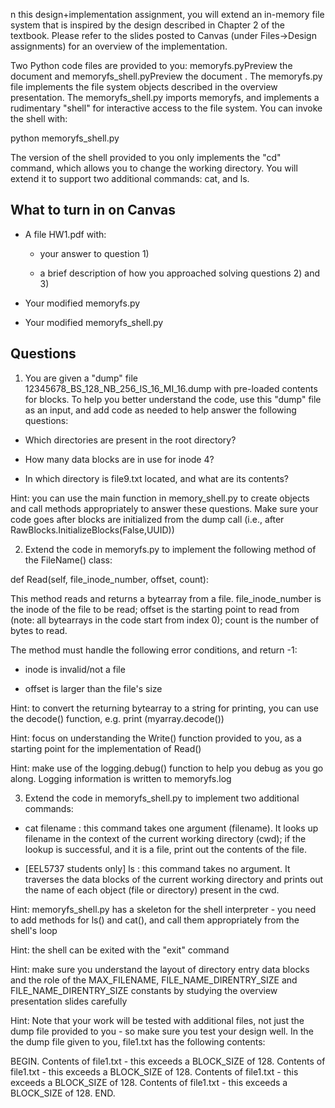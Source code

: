 n this design+implementation assignment, you will extend an in-memory file system that is inspired by the design described in Chapter 2 of the textbook. Please refer to the slides posted to Canvas (under Files->Design assignments) for an overview of the implementation.

Two Python code files are provided to you: memoryfs.pyPreview the document and memoryfs_shell.pyPreview the document . The memoryfs.py file implements the file system objects described in the overview presentation. The memoryfs_shell.py imports memoryfs, and implements a rudimentary "shell" for interactive access to the file system. You can invoke the shell with:

python memoryfs_shell.py

The version of the shell provided to you only implements the "cd" command, which allows you to change the working directory. You will extend it to support two additional commands: cat, and ls.

 

## What to turn in on Canvas ##

- A file HW1.pdf with:

  - your answer to question 1)

  - a brief description of how you approached solving questions 2) and 3)

- Your modified memoryfs.py

- Your modified memoryfs_shell.py

 

## Questions ##

1) You are given a "dump" file 12345678_BS_128_NB_256_IS_16_MI_16.dump with pre-loaded contents for blocks. To help you better understand the code, use this "dump" file as an input, and add code as needed to help answer the following questions:

- Which directories are present in the root directory?

- How many data blocks are in use for inode 4?

- In which directory is file9.txt located, and what are its contents?

Hint: you can use the main function in memory_shell.py to create objects and call methods appropriately to answer these questions. Make sure your code goes after blocks are initialized from the dump call (i.e., after RawBlocks.InitializeBlocks(False,UUID))

 

2) Extend the code in memoryfs.py to implement the following method of the FileName() class:

def Read(self, file_inode_number, offset, count):

This method reads and returns a bytearray from a file. file_inode_number is the inode of the file to be read; offset is the starting point to read from (note: all bytearrays in the code start from index 0); count is the number of bytes to read.

The method must handle the following error conditions, and return -1:

- inode is invalid/not a file

- offset is larger than the file's size

 

Hint: to convert the returning bytearray to a string for printing, you can use the decode() function, e.g. print (myarray.decode())

Hint: focus on understanding the Write() function provided to you, as a starting point for the implementation of Read()

Hint: make use of the logging.debug() function to help you debug as you go along. Logging information is written to memoryfs.log

 

3) Extend the code in memoryfs_shell.py to implement two additional commands:

- cat filename : this command takes one argument (filename). It looks up filename in the context of the current working directory (cwd); if the lookup is successful, and it is a file, print out the contents of the file.

- [EEL5737 students only] ls : this command takes no argument. It traverses the data blocks of the current working directory and prints out the name of each object (file or directory) present in the cwd.

Hint: memoryfs_shell.py has a skeleton for the shell interpreter - you need to add methods for ls() and cat(), and call them appropriately from the shell's loop

Hint: the shell can be exited with the "exit" command

Hint: make sure you understand the layout of directory entry data blocks and the role of the MAX_FILENAME, FILE_NAME_DIRENTRY_SIZE and FILE_NAME_DIRENTRY_SIZE constants by studying the overview presentation slides carefully

Hint: Note that your work will be tested with additional files, not just the dump file provided to you - so make sure you test your design well. In the the dump file given to you, file1.txt has the following contents:

BEGIN. Contents of file1.txt - this exceeds a BLOCK_SIZE of 128. Contents of file1.txt - this exceeds a BLOCK_SIZE of 128. Contents of file1.txt - this exceeds a BLOCK_SIZE of 128. Contents of file1.txt - this exceeds a BLOCK_SIZE of 128. END.
